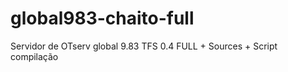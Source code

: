 global983-chaito-full
=====================

Servidor de OTserv global 9.83 TFS 0.4 FULL + Sources + Script compilação
